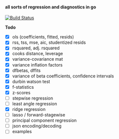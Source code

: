 #### all sorts of regression and diagnostics in go 

[![Build Status](https://travis-ci.org/timkaye11/glasso.svg?branch=master)](https://travis-ci.org/timkaye11/glasso)

**Todo**

 - [x] ols (coefficients, fitted, resids)
 - [x] rss, tss, mse, aic, studentized resids
 - [x] rsquared, adj. rsquared
 - [x] cooks distance, leverage
 - [x] variance-covariance mat
 - [x] variance inflation factors
 - [x] dfbetas, dffits
 - [x] variance of beta coefficients, confidence intervals
 - [x] durbin watson test
 - [x] f-statistics
 - [x] z-scores
 - [ ] stepwise regression
 - [ ] least angle regression
 - [x] ridge regression
 - [ ] lasso / forward-stagewise
 - [ ] principal component regression
 - [ ] json encoding/decoding
 - [ ] examples
